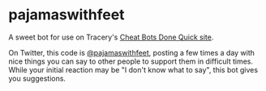 # pajamaswithfeet

A sweet bot for use on Tracery's [Cheat Bots Done Quick site](https://cheapbotsdonequick.com/).

On Twitter, this code is [@pajamaswithfeet](https://twitter.com/pajamaswithfeet), posting a few times a day with nice things you can say to other people to support them in difficult times. While your initial reaction may be "I don't know what to say", this bot gives you suggestions. 